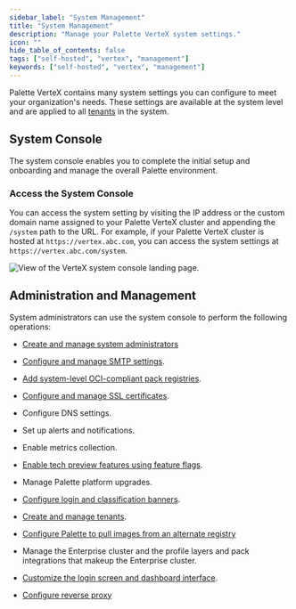 ```yaml
---
sidebar_label: "System Management"
title: "System Management"
description: "Manage your Palette VerteX system settings."
icon: ""
hide_table_of_contents: false
tags: ["self-hosted", "vertex", "management"]
keywords: ["self-hosted", "vertex", "management"]
---
```


Palette VerteX contains many system settings you can configure to meet your organization's needs. These settings are
available at the system level and are applied to all [tenants](../../../glossary-all.md#tenant) in the system.

## System Console

The system console enables you to complete the initial setup and onboarding and manage the overall Palette environment.

### Access the System Console

You can access the system setting by visiting the IP address or the custom domain name assigned to your Palette VerteX
cluster and appending the `/system` path to the URL. For example, if your Palette VerteX cluster is hosted at
`https://vertex.abc.com`, you can access the system settings at `https://vertex.abc.com/system`.

![View of the VerteX system console landing page.](/vertex_system-management_overview-system-console.webp)

## Administration and Management

System administrators can use the system console to perform the following operations:

- [Create and manage system administrators](account-management/account-management.md)

- [Configure and manage SMTP settings](smtp.md).

- [Add system-level OCI-compliant pack registries](add-registry.md).

- [Configure and manage SSL certificates](ssl-certificate-management.md).

- Configure DNS settings.

- Set up alerts and notifications.

- Enable metrics collection.

- [Enable tech preview features using feature flags](./feature-flags.md).

- Manage Palette platform upgrades.

- [Configure login and classification banners](./login-banner.md).

- [Create and manage tenants](tenant-management.md).

- [Configure Palette to pull images from an alternate registry](registry-override.md)

- Manage the Enterprise cluster and the profile layers and pack integrations that makeup the Enterprise cluster.

- [Customize the login screen and dashboard interface](./customize-interface.md).

- [Configure reverse proxy](reverse-proxy.md)
